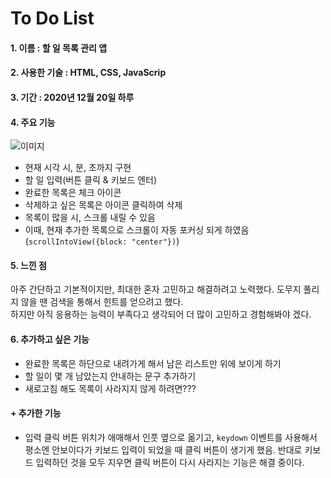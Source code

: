 # To Do List
#### 1. 이름 : 할 일 목록 관리 앱
#### 2. 사용한 기술 : HTML, CSS, JavaScrip
#### 3. 기간 : 2020년 12월 20일 하루
#### 4. 주요 기능
![이미지](https://user-images.githubusercontent.com/66292371/102705449-6e39ad00-42cb-11eb-9b62-1fd1c9690fdd.gif)
  - 현재 시각 시, 분, 초까지 구현
  - 할 일 입력(버튼 클릭 & 키보드 엔터)
  - 완료한 목록은 체크 아이콘
  - 삭제하고 싶은 목록은 아이콘 클릭하여 삭제
  - 목록이 많을 시, 스크롤 내릴 수 있음
  - 이때, 현재 추가한 목록으로 스크롤이 자동 포커싱 되게 하였음(`scrollIntoView({block: "center"})`)
  
#### 5. 느낀 점
아주 간단하고 기본적이지만, 최대한 혼자 고민하고 해결하려고 노력했다. 도무지 풀리지 않을 땐 검색을 통해서 힌트를 얻으려고 했다.  
하지만 아직 응용하는 능력이 부족다고 생각되어 더 많이 고민하고 경험해봐야 겠다.

#### 6. 추가하고 싶은 기능
  - 완료한 목록은 하단으로 내려가게 해서 남은 리스트만 위에 보이게 하기
  - 할 일이 몇 개 남았는지 안내하는 문구 추가하기
  - 새로고침 해도 목록이 사라지지 않게 하려면???

#### + 추가한 기능
  - 입력 클릭 버튼 위치가 애매해서 인풋 옆으로 옮기고, `keydown` 이벤트를 사용해서 평소엔 안보이다가 키보드 입력이 되었을 때 클릭 버튼이 생기게 했음. 반대로 키보드 입력하던 것을 모두 지우면 클릭 버튼이 다시 사라지는 기능은 해결 중이다.
